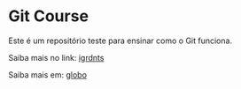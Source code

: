 # Git Course

Este é um repositório teste para ensinar como o Git funciona.

Saiba mais no link: [igrdnts](www.google.com)

Saiba mais em: [globo](www.globo.com)
